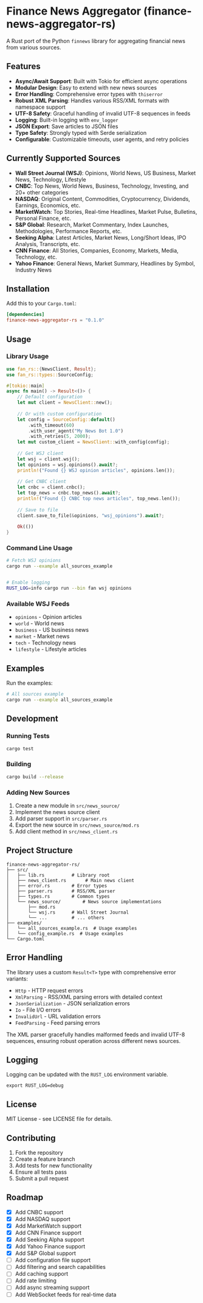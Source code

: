 # Finance News Aggregator (finance-news-aggregator-rs)

A Rust port of the Python `finnews` library for aggregating financial news from various sources.

## Features

- **Async/Await Support**: Built with Tokio for efficient async operations
- **Modular Design**: Easy to extend with new news sources
- **Error Handling**: Comprehensive error types with `thiserror`
- **Robust XML Parsing**: Handles various RSS/XML formats with namespace support
- **UTF-8 Safety**: Graceful handling of invalid UTF-8 sequences in feeds
- **Logging**: Built-in logging with `env_logger`
- **JSON Export**: Save articles to JSON files
- **Type Safety**: Strongly typed with Serde serialization
- **Configurable**: Customizable timeouts, user agents, and retry policies

## Currently Supported Sources

- **Wall Street Journal (WSJ)**: Opinions, World News, US Business, Market News, Technology, Lifestyle
- **CNBC**: Top News, World News, Business, Technology, Investing, and 20+ other categories
- **NASDAQ**: Original Content, Commodities, Cryptocurrency, Dividends, Earnings, Economics, etc.
- **MarketWatch**: Top Stories, Real-time Headlines, Market Pulse, Bulletins, Personal Finance, etc.
- **S&P Global**: Research, Market Commentary, Index Launches, Methodologies, Performance Reports, etc.
- **Seeking Alpha**: Latest Articles, Market News, Long/Short Ideas, IPO Analysis, Transcripts, etc.
- **CNN Finance**: All Stories, Companies, Economy, Markets, Media, Technology, etc.
- **Yahoo Finance**: General News, Market Summary, Headlines by Symbol, Industry News

## Installation

Add this to your `Cargo.toml`:

```toml
[dependencies]
finance-news-aggregator-rs = "0.1.0"
```

## Usage

### Library Usage

```rust
use fan_rs::{NewsClient, Result};
use fan_rs::types::SourceConfig;

#[tokio::main]
async fn main() -> Result<()> {
    // Default configuration
    let mut client = NewsClient::new();
    
    // Or with custom configuration
    let config = SourceConfig::default()
        .with_timeout(60)
        .with_user_agent("My News Bot 1.0")
        .with_retries(5, 2000);
    let mut custom_client = NewsClient::with_config(config);
    
    // Get WSJ client
    let wsj = client.wsj();
    let opinions = wsj.opinions().await?;
    println!("Found {} WSJ opinion articles", opinions.len());
    
    // Get CNBC client
    let cnbc = client.cnbc();
    let top_news = cnbc.top_news().await?;
    println!("Found {} CNBC top news articles", top_news.len());
    
    // Save to file
    client.save_to_file(&opinions, "wsj_opinions").await?;
    
    Ok(())
}
```

### Command Line Usage

```bash
# Fetch WSJ opinions
cargo run --example all_sources_example


# Enable logging
RUST_LOG=info cargo run --bin fan wsj opinions
```

### Available WSJ Feeds

- `opinions` - Opinion articles
- `world` - World news
- `business` - US business news  
- `market` - Market news
- `tech` - Technology news
- `lifestyle` - Lifestyle articles

## Examples

Run the examples:

```bash
# All sources example
cargo run --example all_sources_example
```

## Development

### Running Tests

```bash
cargo test
```

### Building

```bash
cargo build --release
```

### Adding New Sources

1. Create a new module in `src/news_source/`
2. Implement the news source client
3. Add parser support in `src/parser.rs`
4. Export the new source in `src/news_source/mod.rs`
5. Add client method in `src/news_client.rs`

## Project Structure

```
finance-news-aggregator-rs/
├── src/
│   ├── lib.rs          # Library root
│   ├── news_client.rs       # Main news client
│   ├── error.rs        # Error types
│   ├── parser.rs       # RSS/XML parser
│   ├── types.rs        # Common types
│   └── news_source/        # News source implementations
│       ├── mod.rs
│       └── wsj.rs      # Wall Street Journal
│       └── ...         # ... others
├── examples/
│   └── all_sources_example.rs  # Usage examples
│   └── config_example.rs  # Usage examples
└── Cargo.toml
```

## Error Handling

The library uses a custom `Result<T>` type with comprehensive error variants:

- `Http` - HTTP request errors
- `XmlParsing` - RSS/XML parsing errors with detailed context
- `JsonSerialization` - JSON serialization errors
- `Io` - File I/O errors
- `InvalidUrl` - URL validation errors
- `FeedParsing` - Feed parsing errors

The XML parser gracefully handles malformed feeds and invalid UTF-8 sequences, ensuring robust operation across different news sources.

## Logging

Logging can be updated with the `RUST_LOG` environment variable.

```
export RUST_LOG=debug 
```


## License

MIT License - see LICENSE file for details.

## Contributing

1. Fork the repository
2. Create a feature branch
3. Add tests for new functionality
4. Ensure all tests pass
5. Submit a pull request

## Roadmap

- [x] Add CNBC support
- [x] Add NASDAQ support  
- [x] Add MarketWatch support
- [x] Add CNN Finance support
- [x] Add Seeking Alpha support
- [x] Add Yahoo Finance support
- [x] Add S&P Global support
- [ ] Add configuration file support
- [ ] Add filtering and search capabilities
- [ ] Add caching support
- [ ] Add rate limiting
- [ ] Add async streaming support
- [ ] Add WebSocket feeds for real-time data